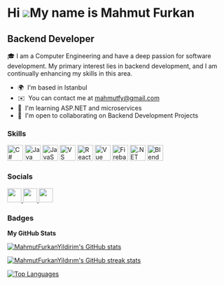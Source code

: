 Hi ![](https://user-images.githubusercontent.com/18350557/176309783-0785949b-9127-417c-8b55-ab5a4333674e.gif)My name is Mahmut Furkan
=====================================================================================================================================

Backend Developer
-----------------

🎓 I am a Computer Engineering and have a deep passion for software development. My primary interest lies in backend development, and I am continually enhancing my skills in this area.

* 🌍  I'm based in Istanbul
* ✉️  You can contact me at [mahmutfy@gmail.com](mailto:mahmutfy@gmail.com)
* 🧠  I'm learning ASP.NET and microservices
* 🤝  I'm open to collaborating on Backend Development Projects

### Skills

<p align="left">
<a href="https://docs.microsoft.com/en-us/dotnet/csharp/" target="_blank" rel="noreferrer"><img src="https://upload.wikimedia.org/wikipedia/commons/4/4f/Csharp_Logo.png" width="36" height="36" alt="C#" /></a>
<a href="https://www.oracle.com/java/" target="_blank" rel="noreferrer"><img src="https://upload.wikimedia.org/wikipedia/en/3/30/Java_programming_language_logo.svg" width="36" height="36" alt="Java" /></a>
<a href="https://developer.mozilla.org/en-US/docs/Web/JavaScript" target="_blank" rel="noreferrer"><img src="https://upload.wikimedia.org/wikipedia/commons/6/6a/JavaScript-logo.png" width="36" height="36" alt="JavaScript" /></a>
<a href="https://code.visualstudio.com/" target="_blank" rel="noreferrer"><img src="https://upload.wikimedia.org/wikipedia/commons/9/9a/Visual_Studio_Code_1.35_icon.svg" width="36" height="36" alt="VS Code" /></a>
<a href="https://reactjs.org/" target="_blank" rel="noreferrer"><img src="https://upload.wikimedia.org/wikipedia/commons/a/a7/React-icon.svg" width="36" height="36" alt="React" /></a>
<a href="https://vuejs.org/" target="_blank" rel="noreferrer"><img src="https://upload.wikimedia.org/wikipedia/commons/9/95/Vue.js_Logo_2.svg" width="36" height="36" alt="Vue" /></a>
<a href="https://firebase.google.com/" target="_blank" rel="noreferrer"><img src="https://upload.wikimedia.org/wikipedia/commons/3/37/Firebase_Logo.svg" width="36" height="36" alt="Firebase" /></a>
<a href="https://dotnet.microsoft.com/en-us/" target="_blank" rel="noreferrer"><img src="https://upload.wikimedia.org/wikipedia/commons/e/ee/.NET_Core_Logo.svg" width="36" height="36" alt=".NET" /></a>
<a href="https://www.blender.org/" target="_blank" rel="noreferrer"><img src="https://upload.wikimedia.org/wikipedia/commons/0/0c/Blender_logo_no_text.svg" width="36" height="36" alt="Blender" /></a>
</p>

### Socials

<p align="left">
<a href="https://www.github.com/MahmutFurkanYildirim" target="_blank" rel="noreferrer">
<img src="https://upload.wikimedia.org/wikipedia/commons/9/91/Octicons-mark-github.svg" width="32" height="32" />
</a>
<a href="https://www.linkedin.com/in/furkanyıldırım9/" target="_blank" rel="noreferrer">
<img src="https://upload.wikimedia.org/wikipedia/commons/0/01/LinkedIn_Logo.svg" width="32" height="32" />
</a>
<a href="http://www.medium.com/@mahmutfy" target="_blank" rel="noreferrer">
<img src="https://upload.wikimedia.org/wikipedia/commons/e/ec/Medium_logo_May_2017.png" width="32" height="32" />
</a>
</p>

### Badges

<b>My GitHub Stats</b>

<a href="http://www.github.com/MahmutFurkanYildirim"><img src="https://github-readme-stats.vercel.app/api?username=MahmutFurkanYildirim&show_icons=true&count_private=true&title_color=14b8a6&text_color=ffffff&icon_color=14b8a6&bg_color=1c1917&hide_border=true&show_icons=true" alt="MahmutFurkanYildirim's GitHub stats" /></a>

<a href="http://www.github.com/MahmutFurkanYildirim"><img src="https://github-readme-streak-stats.herokuapp.com/?user=MahmutFurkanYildirim&stroke=ffffff&background=1c1917&ring=14b8a6&fire=14b8a6&currStreakNum=ffffff&currStreakLabel=14b8a6&sideNums=ffffff&sideLabels=ffffff&dates=ffffff&hide_border=true" alt="MahmutFurkanYildırım's GitHub streak stats" /></a>

<a href="https://github.com/MahmutFurkanYildirim" align="left"><img src="https://github-readme-stats.vercel.app/api/top-langs/?username=MahmutFurkanYildirim&langs_count=10&title_color=14b8a6&text_color=ffffff&icon_color=14b8a6&bg_color=1c1917&hide_border=true&locale=en&custom_title=Top%20Languages" alt="Top Languages" /></a>


